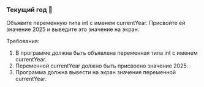 
### Текущий год 📅

Объявите переменную типа int с именем currentYear. Присвойте ей значение 2025 и выведите это значение на экран.

Требования:
1. В программе должна быть объявлена переменная типа int с именем currentYear. 
2. Переменной currentYear должно быть присвоено значение 2025. 
3. Программа должна вывести на экран значение переменной currentYear.